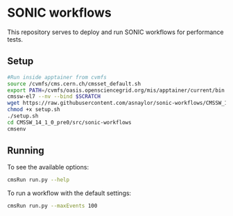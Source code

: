 # SONIC workflows

This repository serves to deploy and run SONIC workflows for performance tests.

## Setup
```bash
#Run inside apptainer from cvmfs
source /cvmfs/cms.cern.ch/cmsset_default.sh 
export PATH=/cvmfs/oasis.opensciencegrid.org/mis/apptainer/current/bin:$PATH
cmssw-el7 --nv --bind $SCRATCH
wget https://raw.githubusercontent.com/asnaylor/sonic-workflows/CMSSW_14_1_X/setup.sh
chmod +x setup.sh
./setup.sh
cd CMSSW_14_1_0_pre0/src/sonic-workflows
cmsenv
```

## Running

To see the available options:
```bash
cmsRun run.py --help
```

To run a workflow with the default settings:
```bash
cmsRun run.py --maxEvents 100
```